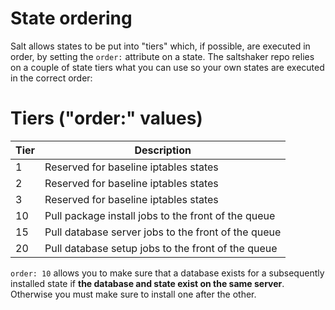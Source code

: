 # State ordering

Salt allows states to be put into "tiers" which, if possible, are executed in
order, by setting the `order:` attribute on a state. The saltshaker repo
relies on a couple of state tiers what you can use so your own states are
executed in the correct order:

# Tiers ("order:" values)

Tier | Description
-----|-----------------------------------------------------
 1   | Reserved for baseline iptables states
 2   | Reserved for baseline iptables states
 3   | Reserved for baseline iptables states
10   | Pull package install jobs to the front of the queue
15   | Pull database server jobs to the front of the queue
20   | Pull database setup jobs to the front of the queue

`order: 10` allows you to make sure that a database exists for a subsequently
installed state if **the database and state exist on the same server**.
Otherwise you must make sure to install one after the other.
